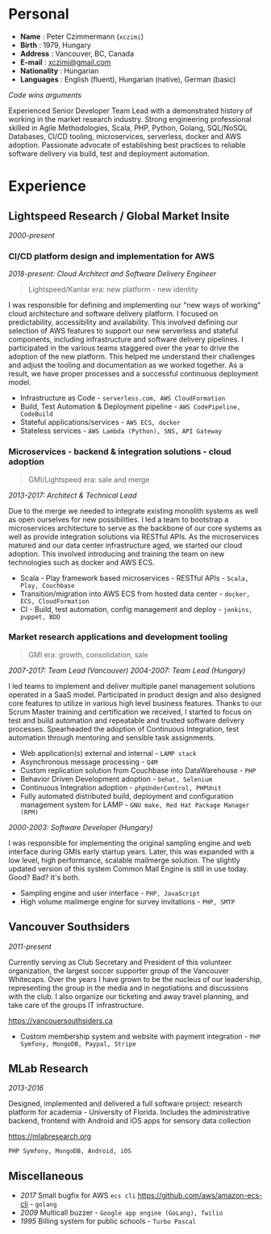 # Personal

* **Name** : Peter Czimmermann (`xczimi`)
* **Birth** : 1979, Hungary
* **Address** : Vancouver, BC, Canada
* **E-mail** : xczimi@gmail.com
* **Nationality** : Hungarian
* **Languages** : English (fluent), Hungarian (native), German (basic)

_Code wins arguments_

Experienced Senior Developer Team Lead with a demonstrated history of working in the market research industry. Strong engineering professional skilled in Agile Methodologies, Scala, PHP, Python, Golang, SQL/NoSQL Databases, CI/CD tooling, microservices, serverless, docker and AWS adoption. Passionate advocate of establishing best practices to reliable software delivery via build, test and deployment automation.

# Experience

## Lightspeed Research / Global Market Insite

_2000-present_

### CI/CD platform design and implementation for AWS

_2018-present: Cloud Architect and Software Delivery Engineer_

> Lightspeed/Kantar era: new platform - new identity

I was responsible for defining and implementing our "new ways of working" cloud architecture and software delivery platform. I focused on predictability, accessibility and availability. This involved defining our selection of AWS features to support our new serverless and stateful components, including infrastructure and software delivery pipelines. I participated in the various teams staggered over the year to drive the adoption of the new platform. This helped me understand their challenges and adjust the tooling and documentation as we worked together. As a result, we have proper processes and a successful continuous deployment model.

* Infrastructure as Code - `serverless.com, AWS CloudFormation`
* Build, Test Automation & Deployment pipeline - `AWS CodePipeline, CodeBuild`
* Stateful applications/services - `AWS ECS, docker`
* Stateless services - `AWS Lambda (Python), SNS, API Gateway`

### Microservices - backend & integration solutions - cloud adoption

> GMI/Lightspeed era: sale and merge

_2013-2017: Architect & Technical Lead_

Due to the merge we needed to integrate existing monolith systems as well as open ourselves for new possibilities. I led a team to bootstrap a microservices architecture to serve as the backbone of our core systems as well as provide integration solutions via RESTful APIs. As the microservices matured and our data center infrastructure aged, we started our cloud adoption. This involved introducing and training the team on new technologies such as docker and AWS ECS.

* Scala - Play framework based microservices - RESTful APIs - `Scala, Play, Couchbase`
* Transition/migration into AWS ECS from hosted data center - `docker, ECS, CloudFormation`
* CI - Build, test automation, config management and deploy - `jenkins, puppet, BDD`

### Market research applications and development tooling

> GMI era: growth, consolidation, sale

_2007-2017: Team Lead (Vancouver)_
_2004-2007: Team Lead (Hungary)_

I led teams to implement and deliver multiple panel management solutions operated in a SaaS model. Participated in product design and also designed core features to utilize in various high level business features. Thanks to our Scrum Master training and certification we received, I started to focus on test and build automation and repeatable and trusted software delivery processes. Spearheaded the adoption of Continuous Integration, test automation through mentoring and sensible task assignments.

* Web application(s) external and internal - `LAMP stack`
* Asynchronous message processing - `Q4M`
* Custom replication solution from Couchbase into DataWarehouse - `PHP`
* Behavior Driven Development adoption - `behat, Selenium`
* Continuous Integration adoption - `phpUnderControl, PHPUnit`
* Fully automated distributed build, deployment and configuration management system for LAMP - `GNU make, Red Hat Package Manager (RPM)`

_2000-2003: Software Developer (Hungary)_

I was responsible for implementing the original sampling engine and web interface during GMIs early startup years. Later, this was expanded with a low level, high performance, scalable mailmerge solution. The slightly updated version of this system Common Mail Engine is still in use today. Good? Bad? It's both.

* Sampling engine and user interface - `PHP, JavaScript`
* High volume mailmerge engine for survey invitations - `PHP, SMTP`

## Vancouver Southsiders

_2011-present_

Currently serving as Club Secretary and President of this volunteer organization, the largest soccer supporter group of the Vancouver Whitecaps. Over the years I have grown to be the nucleus of our leadership, representing the group in the media and in negotiations and discussions with the club. I also organize our ticketing and away travel planning, and take care of the groups IT infrastructure.

https://vancouersouthsiders.ca

* Custom membership system and website with payment integration - `PHP Symfony, MongoDB, Paypal, Stripe`

## MLab Research

_2013-2016_

Designed, implemented and delivered a full software project: research platform for academia - University of Florida.
Includes the administrative backend, frontend with Android and iOS apps for sensory data collection

https://mlabresearch.org

`PHP Symfony, MongoDB, Android, iOS`

## Miscellaneous

* _2017_ Small bugfix for AWS `ecs cli` https://github.com/aws/amazon-ecs-cli - `golang`
* _2009_ Multicall buzzer - `Google app engine (GoLang), Twilio`
* _1995_ Billing system for public schools - `Turbo Pascal`
